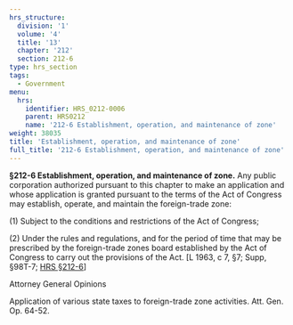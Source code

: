 ```yaml
---
hrs_structure:
  division: '1'
  volume: '4'
  title: '13'
  chapter: '212'
  section: 212-6
type: hrs_section
tags:
  - Government
menu:
  hrs:
    identifier: HRS_0212-0006
    parent: HRS0212
    name: '212-6 Establishment, operation, and maintenance of zone'
weight: 38035
title: 'Establishment, operation, and maintenance of zone'
full_title: '212-6 Establishment, operation, and maintenance of zone'
---
```

**§212-6 Establishment, operation, and maintenance of zone.** Any public corporation authorized pursuant to this chapter to make an application and whose application is granted pursuant to the terms of the Act of Congress may establish, operate, and maintain the foreign-trade zone:

(1) Subject to the conditions and restrictions of the Act of Congress;

(2) Under the rules and regulations, and for the period of time that may be prescribed by the foreign-trade zones board established by the Act of Congress to carry out the provisions of the Act. [L 1963, c 7, §7; Supp, §98T-7; [HRS §212-6](/title-13/chapter-212/section-212-6/)]

Attorney General Opinions

Application of various state taxes to foreign-trade zone activities. Att. Gen. Op. 64-52.